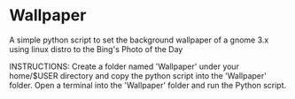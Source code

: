 # Wallpaper
A simple python script to set the background wallpaper of a gnome 3.x using linux distro to the Bing's Photo of the Day

INSTRUCTIONS:
Create a folder named 'Wallpaper' under your home/$USER directory and copy the python script into the 'Wallpaper' folder. Open a terminal into the  'Wallpaper' folder and run the Python script. 
